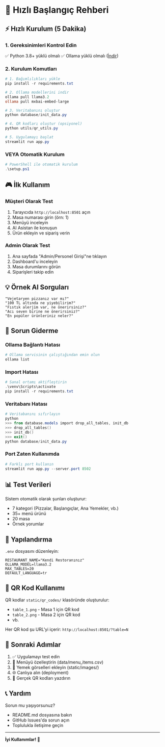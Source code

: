# 🚀 Hızlı Başlangıç Rehberi

## ⚡ Hızlı Kurulum (5 Dakika)

### 1. Gereksinimleri Kontrol Edin

✅ Python 3.8+ yüklü olmalı
✅ Ollama yüklü olmalı ([İndir](https://ollama.ai/download))

### 2. Kurulum Komutları

```powershell
# 1. Bağımlılıkları yükle
pip install -r requirements.txt

# 2. Ollama modellerini indir
ollama pull llama3.2
ollama pull mxbai-embed-large

# 3. Veritabanını oluştur
python database/init_data.py

# 4. QR kodları oluştur (opsiyonel)
python utils/qr_utils.py

# 5. Uygulamayı başlat
streamlit run app.py
```

### VEYA Otomatik Kurulum

```powershell
# PowerShell ile otomatik kurulum
.\setup.ps1
```

## 🎮 İlk Kullanım

### Müşteri Olarak Test

1. Tarayıcıda `http://localhost:8501` açın
2. Masa numarası girin (örn: 1)
3. Menüyü inceleyin
4. AI Asistan ile konuşun
5. Ürün ekleyin ve sipariş verin

### Admin Olarak Test

1. Ana sayfada "Admin/Personel Girişi"ne tıklayın
2. Dashboard'u inceleyin
3. Masa durumlarını görün
4. Siparişleri takip edin

## 💡 Örnek AI Sorguları

```
"Vejetaryen pizzanız var mı?"
"100 TL altında ne yiyebilirim?"
"Fıstık alerjim var, ne önerirsiniz?"
"Acı seven birine ne önerirsiniz?"
"En popüler ürünleriniz neler?"
```

## 🐛 Sorun Giderme

### Ollama Bağlantı Hatası
```powershell
# Ollama servisinin çalıştığından emin olun
ollama list
```

### Import Hatası
```powershell
# Sanal ortamı aktifleştirin
.\venv\Scripts\activate
pip install -r requirements.txt
```

### Veritabanı Hatası
```powershell
# Veritabanını sıfırlayın
python
>>> from database.models import drop_all_tables, init_db
>>> drop_all_tables()
>>> init_db()
>>> exit()
python database/init_data.py
```

### Port Zaten Kullanımda
```powershell
# Farklı port kullanın
streamlit run app.py --server.port 8502
```

## 📊 Test Verileri

Sistem otomatik olarak şunları oluşturur:
- 7 kategori (Pizzalar, Başlangıçlar, Ana Yemekler, vb.)
- 35+ menü ürünü
- 20 masa
- Örnek yorumlar

## 🔧 Yapılandırma

`.env` dosyasını düzenleyin:

```env
RESTAURANT_NAME="Kendi Restoranınız"
OLLAMA_MODEL=llama3.2
MAX_TABLES=20
DEFAULT_LANGUAGE=tr
```

## 📱 QR Kod Kullanımı

QR kodlar `static/qr_codes/` klasöründe oluşturulur:
- `table_1.png` - Masa 1 için QR kod
- `table_2.png` - Masa 2 için QR kod
- vb.

Her QR kod şu URL'yi içerir: `http://localhost:8501/?table=N`

## 🎯 Sonraki Adımlar

1. ✅ Uygulamayı test edin
2. 📝 Menüyü özelleştirin (data/menu_items.csv)
3. 🎨 Yemek görselleri ekleyin (static/images/)
4. 🌐 Canlıya alın (deployment)
5. 📱 Gerçek QR kodları yazdırın

## 📞 Yardım

Sorun mu yaşıyorsunuz?
- README.md dosyasına bakın
- GitHub Issues'da sorun açın
- Toplulukla iletişime geçin

---

**İyi Kullanımlar! 🍕**
